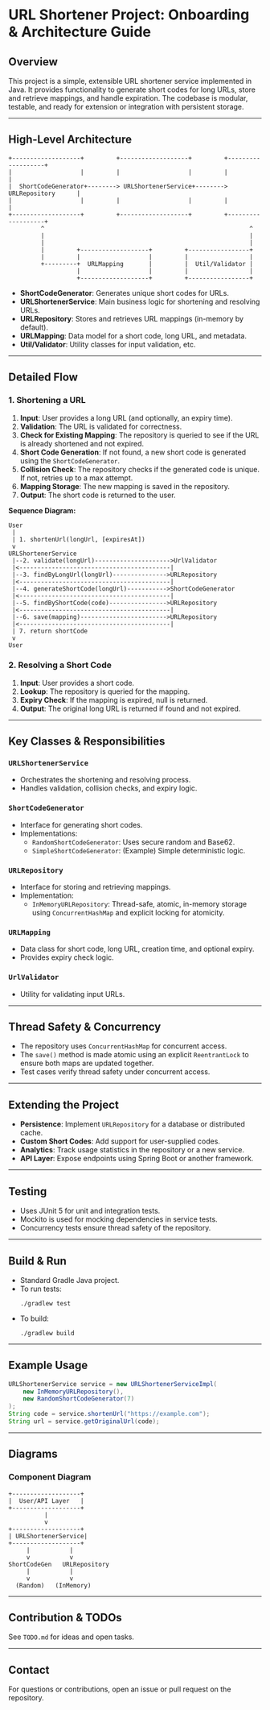 # URL Shortener Project: Onboarding & Architecture Guide

## Overview
This project is a simple, extensible URL shortener service implemented in Java. It provides functionality to generate short codes for long URLs, store and retrieve mappings, and handle expiration. The codebase is modular, testable, and ready for extension or integration with persistent storage.

---

## High-Level Architecture

```
+-------------------+         +-------------------+         +-------------------+
|                   |         |                   |         |                   |
|  ShortCodeGenerator+--------> URLShortenerService+--------> URLRepository      |
|                   |         |                   |         |                   |
+-------------------+         +-------------------+         +-------------------+
         ^                                                         ^
         |                                                         |
         |                                                         |
         |         +-------------------+         +-----------------+
         |         |                   |         |                 |
         +---------+  URLMapping       |         |  Util/Validator |
                   |                   |         |                 |
                   +-------------------+         +-----------------+
```

- **ShortCodeGenerator**: Generates unique short codes for URLs.
- **URLShortenerService**: Main business logic for shortening and resolving URLs.
- **URLRepository**: Stores and retrieves URL mappings (in-memory by default).
- **URLMapping**: Data model for a short code, long URL, and metadata.
- **Util/Validator**: Utility classes for input validation, etc.

---

## Detailed Flow

### 1. Shortening a URL

1. **Input**: User provides a long URL (and optionally, an expiry time).
2. **Validation**: The URL is validated for correctness.
3. **Check for Existing Mapping**: The repository is queried to see if the URL is already shortened and not expired.
4. **Short Code Generation**: If not found, a new short code is generated using the `ShortCodeGenerator`.
5. **Collision Check**: The repository checks if the generated code is unique. If not, retries up to a max attempt.
6. **Mapping Storage**: The new mapping is saved in the repository.
7. **Output**: The short code is returned to the user.

**Sequence Diagram:**

```
User
 |
 | 1. shortenUrl(longUrl, [expiresAt])
 v
URLShortenerService
 |--2. validate(longUrl)--------------------->UrlValidator
 |<------------------------------------------|
 |--3. findByLongUrl(longUrl)--------------->URLRepository
 |<------------------------------------------|
 |--4. generateShortCode(longUrl)----------->ShortCodeGenerator
 |<------------------------------------------|
 |--5. findByShortCode(code)---------------->URLRepository
 |<------------------------------------------|
 |--6. save(mapping)------------------------>URLRepository
 |<------------------------------------------|
 | 7. return shortCode
 v
User
```

### 2. Resolving a Short Code

1. **Input**: User provides a short code.
2. **Lookup**: The repository is queried for the mapping.
3. **Expiry Check**: If the mapping is expired, null is returned.
4. **Output**: The original long URL is returned if found and not expired.

---

## Key Classes & Responsibilities

### `URLShortenerService`
- Orchestrates the shortening and resolving process.
- Handles validation, collision checks, and expiry logic.

### `ShortCodeGenerator`
- Interface for generating short codes.
- Implementations:
  - `RandomShortCodeGenerator`: Uses secure random and Base62.
  - `SimpleShortCodeGenerator`: (Example) Simple deterministic logic.

### `URLRepository`
- Interface for storing and retrieving mappings.
- Implementation:
  - `InMemoryURLRepository`: Thread-safe, atomic, in-memory storage using `ConcurrentHashMap` and explicit locking for atomicity.

### `URLMapping`
- Data class for short code, long URL, creation time, and optional expiry.
- Provides expiry check logic.

### `UrlValidator`
- Utility for validating input URLs.

---

## Thread Safety & Concurrency
- The repository uses `ConcurrentHashMap` for concurrent access.
- The `save()` method is made atomic using an explicit `ReentrantLock` to ensure both maps are updated together.
- Test cases verify thread safety under concurrent access.

---

## Extending the Project
- **Persistence**: Implement `URLRepository` for a database or distributed cache.
- **Custom Short Codes**: Add support for user-supplied codes.
- **Analytics**: Track usage statistics in the repository or a new service.
- **API Layer**: Expose endpoints using Spring Boot or another framework.

---

## Testing
- Uses JUnit 5 for unit and integration tests.
- Mockito is used for mocking dependencies in service tests.
- Concurrency tests ensure thread safety of the repository.

---

## Build & Run
- Standard Gradle Java project.
- To run tests:
  ```
  ./gradlew test
  ```
- To build:
  ```
  ./gradlew build
  ```

---

## Example Usage

```java
URLShortenerService service = new URLShortenerServiceImpl(
    new InMemoryURLRepository(),
    new RandomShortCodeGenerator(7)
);
String code = service.shortenUrl("https://example.com");
String url = service.getOriginalUrl(code);
```

---

## Diagrams

### Component Diagram

```
+-------------------+
|  User/API Layer   |
+-------------------+
          |
          v
+-------------------+
| URLShortenerService|
+-------------------+
     |           |
     v           v
ShortCodeGen   URLRepository
     |           |
     v           v
  (Random)   (InMemory)
```

---

## Contribution & TODOs
See `TODO.md` for ideas and open tasks.

---

## Contact
For questions or contributions, open an issue or pull request on the repository.


